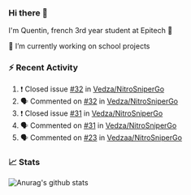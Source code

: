 ### Hi there 👋

I'm Quentin, french 3rd year student at Epitech :raised_hands: 

🔭 I’m currently working on school projects

### :zap: Recent Activity

<!--START_SECTION:activity-->
1. ❗️ Closed issue [#32](https://github.com/Vedza/NitroSniperGo/issues/32) in [Vedza/NitroSniperGo](https://github.com/Vedza/NitroSniperGo)
2. 🗣 Commented on [#32](https://github.com/Vedza/NitroSniperGo/issues/32) in [Vedza/NitroSniperGo](https://github.com/Vedza/NitroSniperGo)
3. ❗️ Closed issue [#31](https://github.com/Vedza/NitroSniperGo/issues/31) in [Vedza/NitroSniperGo](https://github.com/Vedza/NitroSniperGo)
4. 🗣 Commented on [#31](https://github.com/Vedza/NitroSniperGo/issues/31) in [Vedza/NitroSniperGo](https://github.com/Vedza/NitroSniperGo)
5. 🗣 Commented on [#23](https://github.com/Vedzaa/NitroSniperGo/issues/23) in [Vedzaa/NitroSniperGo](https://github.com/Vedzaa/NitroSniperGo)
<!--END_SECTION:activity-->


### 📈 Stats

![Anurag's github stats](https://github-readme-stats.vercel.app/api?username=vedza&show_icons=false&theme=dark)
